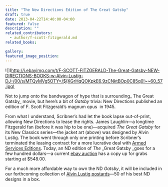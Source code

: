 ```yaml
---
title: "The New Directions Edition of The Great Gatsby"
draft: true
date: 2013-04-22T14:40:00-04:00
featured: false
description: ""
related_contributors:
  - author/f-scott-fitzgerald.md
related_books:

gallery:
featured_image_position: 
---
```


![](http://i.ebayimg.com/t/F-SCOTT-FITZGERALD-The-Great-Gatsby-NEW-DIRECTIONS-BOOKS-w-Alvin-Lustig-DJ-/00/s/MTQyMVg5OTY=/$(KGrHqQOKpkE6,9zCNktBOp0C85q0!~~60_57.jpg)

Not to jump onto the bandwagon of hype that is surrounding_ The Great Gatsby_ movie, but here’s a bit of _Gatsby_ trivia: New Directions published an edition of F. Scott Fitzgerald’s magnum opus  in 1945.

From what I understand, Scribner’s had let the book lapse out-of-print, allowing New Directions to lease the rights. James Laughlin—a longtime Fitzgerald fan (before it was hip to be one)—acquired _The Great Gatsby_ for its New Classics series—the jacket art (above) was designed by Alvin Lustig. The book went through only one printing before Scribner’s terminated the leasing contract for a more lucrative deal with [Armed Services Editions](http://en.wikipedia.org/wiki/Armed_Services_Editions). Today, an ND edition of _The_ _Great Gatsby _goes for a few hundred dollars—a current [ebay auction](http://www.ebay.com/itm/F-SCOTT-FITZGERALD-The-Great-Gatsby-NEW-DIRECTIONS-BOOKS-w-Alvin-Lustig-DJ-/190592998009) has a copy up for grabs starting at $548.00. 

For a much more affordable way to own the ND _Gatsby_, it will be included in our forthcoming collection of [Alvin Lustig postards](http://ndbooks.com/book/alvin-lustig-for-new-directions)—50 of his best ND designs in a box. 

